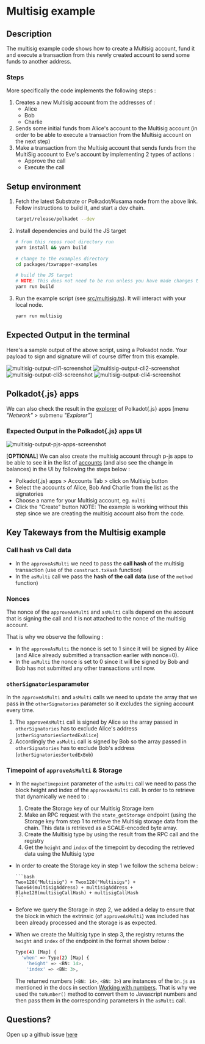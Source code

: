# Multisig example

## Description
The multisig example code shows how to create a Multisig account, fund it and execute a transaction from this newly created account to send some funds to another address.

### Steps
More specifically the code implements the following steps :
1. Creates a new Multisig account from the addresses of :
   - Alice
   - Bob 
   - Charlie
2. Sends some initial funds from Alice's account to the Multisig account (in order to be able to execute a transaction from the Multisig account on the next step)
3. Make a transaction from the Multisig account that sends funds from the MultiSig account to Eve's account by implementing 2 types of actions :
   - Approve the call
   - Execute the call

## Setup environment

1) Fetch the latest Substrate or Polkadot/Kusama node from the above link. Follow instructions to build it, and start a dev chain.

    ```bash
    target/release/polkadot --dev
    ```

2) Install dependencies and build the JS target

    ```bash
    # from this repos root directory run
    yarn install && yarn build

    # change to the examples directory
    cd packages/txwrapper-examples

    # build the JS target
    # NOTE: This does not need to be run unless you have made changes to the example as the package will already be built via the command that ran from the root directory above.
    yarn run build
    ```

3) Run the example script (see [src/multisig.ts](src/multisig.ts)). It will interact with your local node.

    ```bash
    yarn run multisig
    ```

## Expected Output in the terminal

Here's a sample output of the above script, using a Polkadot node. Your payload to sign and signature will of course differ from this example.

![multisig-output-cli1-screenshot](images/multisig-output-cli1.png)
![multisig-output-cli2-screenshot](images/multisig-output-cli2.png)
![multisig-output-cli3-screenshot](images/multisig-output-cli3.png)
![multisig-output-cli4-screenshot](images/multisig-output-cli4.png)


## Polkadot{.js} apps

We can also check the result in the [explorer](https://polkadot.js.org/apps/?rpc=ws%3A%2F%2F127.0.0.1%3A9944#/explorer) of Polkadot{.js} apps  [menu <em>"Network"</em> > submenu <em>"Explorer"</em>]

### Expected Output in the Polkadot{.js} apps UI

![multisig-output-pjs-apps-screenshot](images/multisig-output-pjs-apps.png)

[**OPTIONAL**] We can also create the multisig account through p-js apps to be able to see it in the list of [accounts](https://polkadot.js.org/apps/?rpc=ws%3A%2F%2F127.0.0.1%3A9944#/accounts) (and also see the change in balances) in the UI by following the steps below :
- Polkadot{.js} apps > Accounts Tab > click on Multisig button
- Select the accounts of Alice, Bob And Charlie from the list as the signatories
- Choose a name for your Multisig account, eg. `multi`
- Click the "Create" button
NOTE: The example is working without this step since we are creating the multisig account also from the code.


## Key Takeways from the Multisig example
 
### Call hash vs Call data
- In the `approveAsMulti` we need to pass the **call hash** of the multisig transaction (use of the `construct.txHash` function)
- In the `asMulti` call we pass the **hash of the call data** (use of the `method` function)

### Nonces
The nonce of the `approveAsMulti` and `asMulti` calls depend on the account that is signing the call and it is not attached to the nonce of the multisig account.

That is why we observe the following :
- In the `approveAsMulti` the nonce is set to 1 since it will be signed by Alice (and Alice already submitted a transaction earlier with nonce=0).
- In the `asMulti` the nonce is set to 0 since it will be signed by Bob and Bob has not submitted any other transactions until now.

### `otherSignatories`parameter
In the `approveAsMulti` and `asMulti` calls we need to update the array that we pass in the `otherSignatories` parameter so it excludes the signing account every time. 
1. The `approveAsMulti` call is signed by Alice so the array passed in `otherSignatories` has to exclude Alice's address (`otherSignatoriesSortedExAlice`)
2. Accordingly the `asMulti` call is signed by Bob so the array passed in `otherSignatories` has to exclude Bob's address (`otherSignatoriesSortedExBob`)

### Timepoint of `approveAsMulti` & Storage
- In the `maybeTimepoint` parameter of the `asMulti` call we need to pass the block height and index of the `approveAsMulti` call. In order to to retrieve that dynamically we need to :
  1. Create the Storage key of our Multisig Storage item
  2. Make an RPC request with the `state_getStorage` endpoint (using the Storage key from step 1 to retrieve the Multisig storage data from the chain. This data is retrieved as a SCALE-encoded byte array.
  3. Create the Multisig type by using the result from the RPC call and the registry
  4. Get the `height` and `index` of the timepoint by decoding the retrieved data using the Multisig type

- In order to create the Storage key in step 1 we follow the schema below :
	
      ```bash
      Twox128("Multisig") + Twox128("Multisigs") + Twox64(multisigAddress) + multisigAddress + Blake128(multisigCallHash) + multisigCallHash
      ```

- Before we query the Storage in step 2, we added a delay to ensure that the block in which the extrinsic (of `approveAsMulti`) was included has been already processed and the storage is as expected.

- When we create the Multisig type in step 3, the registry returns the `height` and `index` of the endpoint in the format shown below :

    ```bash
    Type(4) [Map] {
      'when' => Type(2) [Map] {
        'height' => <BN: 14>,
        'index' => <BN: 3>,
    ```

  The returned numbers (`<BN: 14>`, `<BN: 3>`) are instances of the `bn.js` as mentioned in the docs in section [Working with numbers](https://polkadot.js.org/docs/api/start/types.basics/#working-with-numbers). That is why we used the `toNumber()` method to convert them to Javascript numbers and then pass them in the corresponding parameters in the `asMulti` call.

## Questions?

Open up a github issue [here](https://github.com/paritytech/txwrapper-core/issues)
